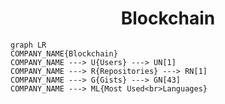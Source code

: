 <h1 align="center">Blockchain</h1>

```mermaid
graph LR
COMPANY_NAME{Blockchain}
COMPANY_NAME ---> U{Users} ---> UN[1]
COMPANY_NAME ---> R{Repositories} ---> RN[1]
COMPANY_NAME ---> G{Gists} ---> GN[43]
COMPANY_NAME ---> ML{Most Used<br>Languages}
```
